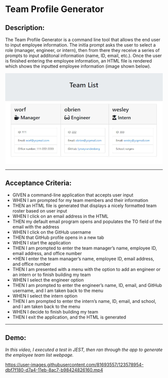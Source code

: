 # Team Profile Generator
## Description:
The Team Profile Generator is a command line tool that allows the end user to input employee information. The initla prompt asks the user to select a role (manager, engineer, or intern), then from there they receive a series of prompts to input additonal information (name, ID, email, etc.). Once the user is finished entering the employee information, an HTML file is rendered which shows the inputted employee information (image shown below).

![image](./media/Team_Profile_Generator_Screenshot.JPG)

---

## Acceptance Criteria:
* GIVEN a command-line application that accepts user input
* WHEN I am prompted for my team members and their information
* THEN an HTML file is generated that displays a nicely formatted team roster based on user input
* WHEN I click on an email address in the HTML
* THEN my default email program opens and populates the TO field of the email with the address
* WHEN I click on the GitHub username
* THEN that GitHub profile opens in a new tab
* WHEN I start the application
* THEN I am prompted to enter the team manager’s name, employee ID, email address, and office number
* *HEN I enter the team manager’s name, employee ID, email address, and office number
* THEN I am presented with a menu with the option to add an engineer or an intern or to finish building my team
* WHEN I select the engineer option
* THEN I am prompted to enter the engineer’s name, ID, email, and GitHub username, and I am taken back to the menu
* WHEN I select the intern option
* THEN I am prompted to enter the intern’s name, ID, email, and school, and I am taken back to the menu
* WHEN I decide to finish building my team
* THEN I exit the application, and the HTML is generated
---
## Demo:
*In this video, I executed a test in JEST, then ran through the app to generate the employee team list webpage.*

https://user-images.githubusercontent.com/81693557/123578954-dbf7f180-d7a4-11eb-8ac7-b98424826160.mp4

